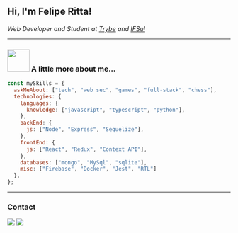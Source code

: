 <h2> Hi, I'm Felipe Ritta! </h2>
<p><em>Web Developer and Student at <a href="https://www.betrybe.com">Trybe</a> and <a href="http://www.ifsul.edu.br/">IFSul</a> </em></p>

---

### <img src="https://media.giphy.com/media/VgCDAzcKvsR6OM0uWg/giphy.gif" width="50"> A little more about me...  

```javascript
const mySkills = {
  askMeAbout: ["tech", "web sec", "games", "full-stack", "chess"],
  technologies: {
    languages: {
      knowledge: ["javascript", "typescript", "python"],
    },
    backEnd: {
      js: ["Node", "Express", "Sequelize"],
    },
    frontEnd: {
      js: ["React", "Redux", "Context API"],
    },
    databases: ["mongo", "MySql", "sqlite"],
    misc: ["Firebase", "Docker", "Jest", "RTL"]
  },
};
```

---

### Contact

<div>
  <a href="https://www.linkedin.com/in/feliperitta/" target="_blank"><img src="https://img.shields.io/badge/-LinkedIn-%230077B5?style=for-the-badge&logo=linkedin&logoColor=white" target="_blank"></a>
  <a href = "mailto:feliperitta.dev@gmail.com"><img src="https://img.shields.io/badge/-Gmail-%23333?style=for-the-badge&logo=gmail&logoColor=white" target="_blank"></a>
</div>
